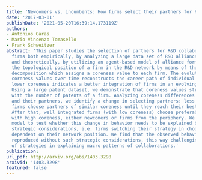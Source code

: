 ```yaml
---
title: 'Newcomers vs. incumbents: How firms select their partners for R&D collaborations'
date: '2017-03-01'
publishDate: '2021-05-20T16:39:14.173119Z'
authors:
- Antonios Garas
- Mario Vincenzo Tomasello
- Frank Schweitzer
abstract: 'This paper studies the selection of partners for R&D collaborations of
  firms both empirically, by analyzing a large data set of R&D alliances over 25 years,
  and theoretically, by utilizing an agent-based model of alliance formation. We quantify
  the topological position of a firm in the R&D network by means of the weighted k-core
  decomposition which assigns a coreness value to each firm. The evolution of these
  coreness values over time reconstructs the career path of individual firms, where
  lower coreness indicates a better integration of firms in an evolving R&D network.
  Using a large patent dataset, we demonstrate that coreness values strongly correlate
  with the number of patents of a firm. Analyzing coreness differences between firms
  and their partners, we identify a change in selecting partners: less integrated
  firms choose partners of similar coreness until they reach their best network position.
  After that, well integrated firms (with low coreness) choose preferably partners
  with high coreness, either newcomers or firms from the periphery. We use the agent-based
  model to test whether this change in behavior needs to be explained by means of
  strategic considerations, i.e. firms switching their strategy in choosing partners
  dependent on their network position. We find that the observed behavior can be well
  reproduced without such strategic considerations, this way challenging the role
  of strategies in explaining macro patterns of collaborations.'
publication:
url_pdf: http://arxiv.org/abs/1403.3298
arxivid: '1403.3298'
featured: false
---
```

